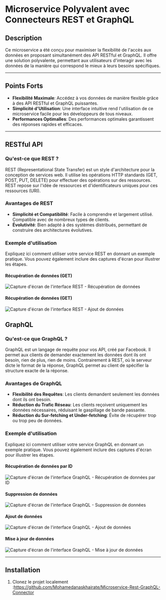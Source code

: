 # Microservice Polyvalent avec Connecteurs REST et GraphQL

## Description

Ce microservice a été conçu pour maximiser la flexibilité de l'accès aux données en proposant simultanément des API RESTful et GraphQL. Il offre une solution polyvalente, permettant aux utilisateurs d'interagir avec les données de la manière qui correspond le mieux à leurs besoins spécifiques.

---

## Points Forts

- **Flexibilité Maximale**: Accédez à vos données de manière flexible grâce à des API RESTful et GraphQL puissantes.
- **Simplicité d'Utilisation**: Une interface intuitive rend l'utilisation de ce microservice facile pour les développeurs de tous niveaux.
- **Performances Optimalles**: Des performances optimales garantissent des réponses rapides et efficaces.

---

## RESTful API

### Qu'est-ce que REST ?

REST (Representational State Transfer) est un style d'architecture pour la conception de services web. Il utilise les opérations HTTP standards (GET, POST, PUT, DELETE) pour effectuer des opérations sur des ressources. REST repose sur l'idée de ressources et d'identificateurs uniques pour ces ressources (URI).

### Avantages de REST

- **Simplicité et Compatibilité**: Facile à comprendre et largement utilisé. Compatible avec de nombreux types de clients.
- **Évolutivité**: Bien adapté à des systèmes distribués, permettant de construire des architectures évolutives.

### Exemple d'utilisation

Expliquez ici comment utiliser votre service REST en donnant un exemple pratique. Vous pouvez également inclure des captures d'écran pour illustrer les étapes.

#### Récupération de données (GET)

![Capture d'écran de l'interface REST - Récupération de données](https://github.com/Mohamedanaskhairate/Microservice-Rest-GraphQL-Connector/blob/main/img/Rest%20get.png)

#### Récupération de données (GET)

![Capture d'écran de l'interface REST - Ajout de données](https://github.com/Mohamedanaskhairate/Microservice-Rest-GraphQL-Connector/blob/main/img/Rest.png)



## GraphQL

### Qu'est-ce que GraphQL ?

GraphQL est un langage de requête pour vos API, créé par Facebook. Il permet aux clients de demander exactement les données dont ils ont besoin, rien de plus, rien de moins. Contrairement à REST, où le serveur dicte le format de la réponse, GraphQL permet au client de spécifier la structure exacte de la réponse.

### Avantages de GraphQL

- **Flexibilité des Requêtes**: Les clients demandent seulement les données dont ils ont besoin.
- **Réduction du Trafic Réseau**: Les clients reçoivent uniquement les données nécessaires, réduisant le gaspillage de bande passante.
- **Réduction du Sur-fetching et Under-fetching**: Évite de récupérer trop ou trop peu de données.

### Exemple d'utilisation

Expliquez ici comment utiliser votre service GraphQL en donnant un exemple pratique. Vous pouvez également inclure des captures d'écran pour illustrer les étapes.

#### Récupération de données par ID

![Capture d'écran de l'interface GraphQL - Récupération de données par ID](https://github.com/Mohamedanaskhairate/Microservice-Rest-GraphQL-Connector/blob/main/img/GraphqgetId.png)

#### Suppression de données

![Capture d'écran de l'interface GraphQL - Suppression de données](https://github.com/Mohamedanaskhairate/Microservice-Rest-GraphQL-Connector/blob/main/img/GraphqlDel.png)

#### Ajout de données

![Capture d'écran de l'interface GraphQL - Ajout de données](https://github.com/Mohamedanaskhairate/Microservice-Rest-GraphQL-Connector/blob/main/img/GraphqlPost.png)

#### Mise à jour de données

![Capture d'écran de l'interface GraphQL - Mise à jour de données](https://github.com/Mohamedanaskhairate/Microservice-Rest-GraphQL-Connector/blob/main/img/GraphqlUpp.png)

---

## Installation

1. Clonez le projet localement :https://github.com/Mohamedanaskhairate/Microservice-Rest-GraphQL-Connector
  
